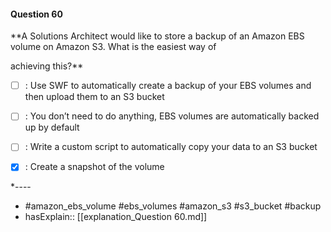 #### Question  60

**A Solutions Architect would like to store a backup of an Amazon EBS volume on Amazon S3. What is the easiest way of

achieving this?**

- [ ] :  Use SWF to automatically create a backup of your EBS volumes and then upload them to an S3 bucket

- [ ] :  You don’t need to do anything, EBS volumes are automatically backed up by default

- [ ] :  Write a custom script to automatically copy your data to an S3 bucket

- [x] :  Create a snapshot of the volume

*----

- #amazon_ebs_volume #ebs_volumes #amazon_s3 #s3_bucket #backup
- hasExplain:: [[explanation_Question  60.md]]
